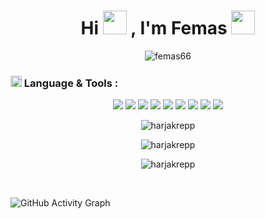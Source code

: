 <h1 align="center">
Hi
<img src="https://media.giphy.com/media/hvRJCLFzcasrR4ia7z/giphy.gif" width="38"/>
, I'm Femas
<img src="https://emojis.slackmojis.com/emojis/images/1531849430/4246/blob-sunglasses.gif?1531849430" width="38"/>
</h1>
<p align="center"><img src="https://komarev.com/ghpvc/?username=femas66&label=Profile%20views&color=9e1a03&style=flat" alt="femas66"></p>

<h3><img src="https://media2.giphy.com/media/QssGEmpkyEOhBCb7e1/giphy.gif?cid=ecf05e47a0n3gi1bfqntqmob8g9aid1oyj2wr3ds3mg700bl&rid=giphy.gif" width=18> Language & Tools :</h3>

<p align="center">
<img src="https://img.shields.io/badge/-HTML-05122A?style=flat&logo=HTML5">
<img src="https://img.shields.io/badge/-Bootstrap-05122A?style=flat&logo=bootstrap&logoColor=563D7C">
<img src="https://img.shields.io/badge/-JavaScript-05122A?style=flat&logo=javascript">
<img src="https://img.shields.io/badge/-PHP-05122A?style=flat&logo=php">
<img src="https://img.shields.io/badge/-MySQL-05122A?style=flat&logo=MySQL">
<img src="https://img.shields.io/badge/-Java-05122A?style=flat&logo=Java&logoColor=FFA518">
<img src="https://img.shields.io/badge/-Git-05122A?style=flat&logo=git">
<img src="https://img.shields.io/badge/-GitHub-05122A?style=flat&logo=github">
<img src="https://img.shields.io/badge/-Visual%20Studio%20Code-05122A?style=flat&logo=visual-studio-code&logoColor=007ACC">
</p>

<p align="center"><img src="https://github-readme-stats.vercel.app/api/top-langs/?username=femas66&show_icons=true&theme=tokyonight&layout=compact" alt="harjakrepp"></p>
<p align="center"><img src="https://github-readme-stats.vercel.app/api?username=femas66&show_icons=true&theme=tokyonight" alt="harjakrepp"></p>
<p align="center"><img src="https://github-readme-streak-stats.herokuapp.com?user=femas66&theme=github-dark-blue" alt="harjakrepp"></p>
 
 <br />
 
![GitHub Activity Graph](https://activity-graph.herokuapp.com/graph?username=femas66&bg_color=000000&color=292929&line=6b6b6b&point=ffffff&area=true&hide_border=true)  
